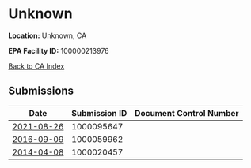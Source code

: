 # Unknown

**Location:** Unknown, CA

**EPA Facility ID:** 100000213976

[Back to CA Index](../../index.md)

## Submissions

| Date | Submission ID | Document Control Number |
|------|--------------|-------------------------|
| [2021-08-26](submissions/1000095647.md) | 1000095647 |  |
| [2016-09-09](submissions/1000059962.md) | 1000059962 |  |
| [2014-04-08](submissions/1000020457.md) | 1000020457 |  |
